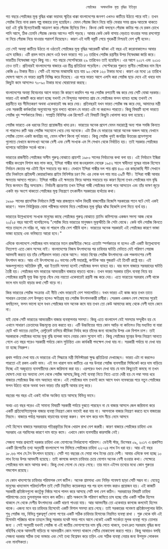       									পেয়াঁজের  অস্বাভাবিক মূল্য বৃদ্ধির ইতিবৃত্ত 
      									
গত বছরে পেয়াঁজের মূল্য বৃদ্ধির ধাক্কা ভয়াবহ স্মৃতির ধাক্কা বাংলাদেশের জনগণ এখনও কাটিয়ে উঠতে পারে নাই। তখন পেয়াঁজ নিয়ে নানা রকম গল্প বাজারে চালু হয়েছিল। যেমন  পেঁয়াজ কিনে নিয়ে বাড়ি ফেরার সময় প্রচণ্ড আতঙ্কে থাকতে হয়! এই বুঝি ছিনতাইকারী আক্রমণ করে পেঁয়াজ ছিনিয়ে নিল। কিংবা কেউ বলছেন পেঁয়াজ কাটার পর যে রকম চোখে পানি আসে, ঠিক তেমনি পেঁয়াজ কেনার আগেও পানি পড়ছে।  আবার কেউ কেউ  বাসায় বেড়াতে যাওয়ার সময় রসগোল্লা না নিয়ে পেঁয়াজ নিয়ে যাওয়ার পরামর্শ দিয়েছেন। কারণ এই দামী বস্তুটি পেয়ে গৃহকর্ত্রী নিশ্চয়ই বেশ খুশী হবেন। 

তো সেই অবস্থা কাটিয়ে উঠতে না ওঠতেই পেয়াঁজের মূল্য বৃদ্ধির আরেকটি  ঝটকা এই বছর এই করোনাকালেও  আবার এসে হাজির।  এটি প্রবল ভাবে জেগে ওঠে যখন ভারতে গত ১৩ তারিখে পেয়াঁজ রপ্তানীর উপর নিষেধাজ্ঞা জারি করে। ভারতীয় নিষেধাজ্ঞা নতুন কিছু নয়। গত বছরে সেপেটম্বরের ২৯ তারিখেও তাই হয়েছিল। এর আগে ২০১৭ এবং ২০১৩ তেও তাই। প্রতিবারই বাংলাদেশের বাজারে এর তীব্র প্রতিক্রিয়া পড়েছিল। সেপ্টেম্বরের শুরুতে স্থানীয় পেয়াঁজের দাম ছিল কেজি ৫০ টাকার নীচে। সেটি এই মাসের মাঝামাঝি হয়ে যায় ৯০ থেকে ১২০ টাকার মধ্যে। কারণ এর মধ্যে ১৪ তারিখে ঘোষণা আসে যে ভারত রপ্তানী নিষিদ্ধ্ব করে দিয়েছে। এর পরে ভারত আগে এলসি করা পেয়াঁজ ছাড় দেবে এই খবরে দাম কিছুটা কমে আসলেও ৭০-৯০ টাকার মধ্যে ঘোরাফেরা করছে। 

বাংলাদেশের অবস্থা বিবেচনার আগে ভারত কি কারণে কয়দিন পর পর পেয়াঁজ রপতানী বন্ধ করে দেয় সেটি বোঝা দরকার। ভারত এই কাজটি করে কারণ হচ্ছে যখনই সে বিন্দুমাত্র আলামত প্রায় যে পেয়াঁজের ফলন ব্যাহত হচ্ছে তখনই সে রপ্তানীতে হয় সীমিতকরণ অথবা একেবারেই বন্ধ করে দেয়।  প্রতিবছরই যখন ভারত পেয়াঁজ বন্ধ করে দেয়, আমাদের মন্ত্রী এবং সরকারী কর্মকর্তারা অনুযোগের সুরে বলতে থাকেন যে ভারত এটা না করলেও পারতো। কিন্তু বিষয়টি হলো ভারতে পেয়াঁজ খুব স্পর্শকাতর বিষয়। সম্প্রতি বিবিসির এক রিপোর্টে এই বিষয়টি কিছুটা খোলাসা করে বলা হয়েছে। 

পেয়াঁজ ভারতে এক ধরনের নিত্য প্রয়োজনীয় খাদ্য দ্রব। ভারতের অনেক প্রদেশ যেমন মহারাষ্ট্রে অন্য শাক সবজি কিনতে না পারলেও রুটি আর পেয়াঁজ সহযোগে খেয়ে নেয় অনেকে। এটা ঠিক যে ভারতের আরো অনেক অঞ্চল আছে যেখানে পেয়াঁজ তেমন একটা জনপ্রিয় নয়, যেমন দক্ষিণ কিংবা পূর্ব ভারত।  কিন্তু পেয়াঁজ খুবই জনপ্রিয় উত্তরের প্রদেশগুলো গুলোতে যেখানে জনসংখ্যা অনেক বেশী এবং বেশী সংখ্যক এম পি সেখান থেকে নির্বাচিত হয়। তাই সরকার পেয়াঁজের ব্যাপারে অতিরিক্ত সতর্ক থাকে। 

ভারতের রাজনীতি পেয়াঁজের অসীম গুরুত্ব বোঝাতে প্রায়শই  ১৯৮০ সালের নির্বাচনের কথা বলা হয়। এই নির্বাচনে ইন্ধিরা গান্ধীর কংগ্রেস বিশাল জয় লাভ করে, ইন্দিরা গান্ধীর বাবা জওহরলাল নেহেরু ১৯৫২ সালে স্বাধীনতা যুদ্ধের নায়ক হিসেবে নির্বাচন জেতার পর এটাই ছিল সবচেয়ে বড় জয়।  যেখানে ইন্দিরা গান্ধীর দল পায় প্রায় ৪০০ এর কাছাকাছি সীট সেখানে তাঁর নিকটতম প্রতিদ্বন্দী কেয়ারটেকার প্রাইম মিনিস্টার চরণ সিং এর লোক দল পায় মাত্র ৩৯টি সীট।  ইন্দিরা গান্ধী আবার ক্ষমতায় আসতে পারেন। ইন্দিরা গান্ধীর এই ক্ষমতায় ফিরে আসার সবচেয়ে বড় কারণ ছিলো তখন পেয়াঁজের দাম বৃদ্ধি নিয়ে জনমনে তীব্র অসন্তোষ। নির্বাচনী প্রচারণায় তখন ইন্দিরা গান্ধী পেয়াঁজের মালা পরে আসতেন এবং তাঁর ভাষণ জুড়ে একটা বড় অংশে থাকতো পেয়াঁজের মূল্য নিয়ন্ত্রণে তৎকালীন সরকারের ব্যর্থতার কথা।  

১৯৯৮ সালের প্রাদেশিক নির্বাচনে দিল্লী আর রাজস্থানে  অটল বিহারী বাজপেয়ীর  বিজেপি সরকারের পতন ঘটে সেই একই কারণে। সফল নিউক্লিয়ার বোমা পরীক্ষার দামামা দিয়ে পেয়াঁজের মূল্য বৃদ্ধির ঝাঁঝ বিজেপি চাপা দিতে ব্যর্থ হয়। 

ভারতের উল্লেখযোগ্য সংখ্যক মানুষের কাছে পেয়াঁজের গুরুত্ব বোঝাতে প্ল্যানিং কমিশনের একজন সদস্য আজ থেকে ২০/২৫ বছর আগেই বলেছিলেনঃ  "পেয়াঁজ দিয়ে ভারতের মানুষজন মূল্যস্ফীতি কি সেটা বোঝে।  কেউ যদি পেয়াঁজ কিনতে পারে তাহলে সে দরিদ্র না, আর না পারলে তাঁর বেশ গরীবি হাল।  ভারতের অনেক সরকারই এই পেয়াঁজের কারণে ভাজা ভাজা হয়েছে এবং ভবিষ্যতে আরো হবে।"  

এদিকে বাংলাদেশে পেয়াঁজের দাম ভারতের মতন রাজনীতির ক্ষেত্রে এতোটা স্পর্শকাতর না হলেও এটি একটি উল্লেখযোগ্য নিত্যপণ্য এতে কোন সন্দেহ নাই। বাংলাদেশের নিজস্ব উৎপাদনের পর চাহিদার ঘাটতি মেটাতে যেই পরিমাণ পেয়াজ আমদানী করতে হয় তাঁর বেশীরভাগ ভারত থেকে আসে। ভারত বিশ্বের পেয়াঁজ উৎপাদনের এক পঞ্চমাংশের বেশী উৎপাদন করে।  আর এই উৎপাদনের ৫০ ভাগের বেশী  মহারাষ্ট্র, কর্ণাটক আর গুজরাট এই তিনটি রাষ্ট্রে হয়। এই অঞ্চলগুলোতে অতিরিক্ত বৃষ্টি, খরা ইত্যাদি সমস্যা হলেই পেয়াঁজের ফলন ব্যাহত হয়। যার ফলে বাজারে সরবরাহের ঘাটতি তৈরী হয়। পেয়াঁজের দাম ভারতের আভ্যন্তরীন বাজারে বাড়তে থাকে। তখন ভারত সরকার তড়িৎ ব্যবস্থা নিয়ে হয় পেয়াঁজের রপ্তানী মূল্য উচ্চ মূল্যে বেঁধে দেয় নয়তো একেবারেই রপ্তানী বন্ধ করে দেয়। এতে ভারতের সরবরাহ বেশী থাকে ফলে দাম যতটা বাড়ার কথা সেটি বাড়ে না। 

কিন্ত ভারতের পেয়াঁজ সংক্রান্ত এই নীতি খোদ ভারতেই বেশ সমালোচিত। যখন ভারত এই কাজ করে তখন তাতে সাধারন ক্রেতারা বেশ উপকৃত হলেও ক্ষতিগ্রস্থ হয় পেয়াঁজ উৎপাদনকারী চাষীরা। সেরকম একজন বেশ ক্ষোভের সুরেই বলছিলেন, ফলন ভালো হলে যখন পেয়াঁজের দাম অনেক কমে যায় তখন তো কেউ আমাদের কাছ থেকে বেশী দামে কেনে না। 

যাই হোক সেটি ভারতের আভ্যন্তরীন বাজার ব্যবস্থাপনার সমস্যা। কিন্তু এতে বাংলাদেশ যেই সমস্যার সম্মুখীন হয় যে এখানে সাধারণ ক্রেতাদের উচ্চমূল্যে ক্রয় করতে হয়।      এটি উচ্চবিত্তের গায়ে কোন আচঁড় না কাটলেও নিম্ন মধ্যবিত্ত বা যারা ছোট খাট ভাতের হোটেল, রেস্টুরেন্ট চালিয়ে জীবিকা নির্বাহ করে তাঁদের জন্য বাজেটের উপর এক বিশাল চাপ।  তাই সরকারকে পেয়াঁজের দামের মূল্য বৃদ্ধি হালকা ভাবে নেয়ার কোন সুযোগ নাই।  কিন্তু পেয়াঁজের মূল্যের উপর নিয়ন্ত্রণ আনতে গেলে এত বছর পরেও সরকারী পর্যায়ে কোন সুচিন্তিত এবং কার্যকরী পদক্ষেপ দেখা যায় না। সরকারী পর্যায়ে যা দেখা যায় তা হচ্ছে নিম্নরুপ। 

প্রথম পর্যায়ে দেখা যায় যে ভারতের এই সিদ্ধান্তে মন্ত্রী মিনিস্টাররা ক্ষুদ্ধ প্রতিক্রিয়া দেখাচ্ছেন। ভারত এটা না করলেও পারতো এই রকম একটা ভাব। এই মন খারাপ ভাব কাটিয়ে এর পর উনারা পেয়াঁজ ব্যবসায়ীরা সিন্ডিকেট করে দাম বাড়িয়ে দিচ্ছে এই অজুহাতে ব্যবসায়ীদের জেল জরিমানা করা হয়। এরপরেও যখন দেখা যায় যে দাম কিছুতেই কমছে না তখন ঘোষণা দেয়া হয় অন্যান্য দেশ থেকে পেয়াঁজ আসছে,কিন্তু সেই ব্যবস্থা নিতে নিতে এতো দেরী হয় যে লম্বা সময় ধরে বাজারে পেয়াঁজের উচ্চ দাম অব্যাহত থাকে। এই পেয়াঁজের দাম তখনই কমে আসে যখন নভেম্বরের পরে নতুন পেয়াঁজের ফলন উঠতে থাকে অথবা যখন ভারত তাঁর রপ্তানী আবার চালু করে। 

বছরের পর বছর এই একই নাটক অংকিত হয়ে আসছে বিভিন্ন ভাবে।  

অথচ এত বছর পরেও এই সামান্য বিষয়টি সরকারী পর্যায়ে বুঝতে পারছেন না যে বাজার আসলে জেল জরিমানা করে একটি প্রতিযোগিতামূলক বাজার ব্যবস্থা নিয়ন্ত্রণ কোন ভাবেই করা যায় না। আপনাকে বাজার নিয়ন্ত্রণ করতে হবে বাজারের নিয়মে। বাজারে পর্যাপ্ত  সরবরাহ বাড়ানোর ব্যবস্থা করুন। বাপ বাপ করে দাম নীচে নেমে আসবে  

 সেই হিসেবে বাজারে সরবরাহের গতিপ্রকৃতির দিকে খেয়াল রাখা বেশ জরুরী।  কারণ  বাজারে পেয়াঁজের চাহিদা এবং সরবরাহ  এর গরমিলের কারণে দাম বাড়ে কমে। এখানে কোন ব্যবসায়ীর কারসাজি নেই।   
 
 সেজন্য সবার প্রথমেই দরকার চাহিদা এবং যোগানের নির্ভরযোগ্য পরিমাপ।  ডেইলী স্টার, ডিসেম্বর ০৯, ২০১৭ এ প্রকাশিত একটি রিপোর্টের তথ্য অনুযায়ী বাংলাদেশে সব মিলিয়ে পেয়াঁজের চাহিদা ২২-২৪ লাখ টন ধরা হয়। আর এই বছর  ১৮.৬৬ লাখ মে.টন উৎপাদন হয়েছে। সেটি গত বছরের যে সোয়া লাখ টনের চেয়ে বেশী। আবার  এদিকে বলা হচ্ছে  ১০ লাখ টনের উপর আমদানী হয়েছে।  তাই কাগজে কলমে চাহিদার চেয়ে যোগান অনেক বেশী হওয়ার কথা। সেক্ষেত্রে পেয়াঁজের দাম কমে আসার কথা। কিন্তু দেখা গেলো যে বেড়ে গেছে।  তার মানে এইসব তথ্যের মধ্যে কোন গুরুতর গন্ডগোল রয়েছে।  


যে কোন খাদ্যপণের চাহিদার পরিমাপক বেশ জটিল। অনেক শ্রমসাধ্য এবং নিবিড় গবেষণা ছাড়া সেটি সম্ভব না। যেহেতু মানুষের খাদ্যাভাস পরিবর্তনশীল তাই সেটি নিয়মিত কয়েকবছর পর পর হাল নাগাদ করাও প্রয়োজন  হয়। এই কাজটি সরকারী প্রতিষ্ঠানগুলো কতটুকু নিষ্ঠার সাথে পালন করে আসছে সেটি বলা বেশ কঠিন।  সরবরাহের বিষয়টি চাহিদা পরিমাপের চেয়ে তুলনামূলক ভাবে কম কঠিন। প্রতি অঞ্চলে কি পরিমাণ জমিতে চাষ হচ্ছে তাঁর একটি সঠিক হিসেব থাকলে  সে থেকে দেশীয় উৎপাদনের   একটি ধারণা  পাওয়া যায়।  আর আমদানীর তো একেবারে কাগজে কলমেই হিসেব থাকে।  এজন্য মনে হয় চাহিদার হিসেবেই একটি বিশাল সমস্যা রয়ে গেছে। তাই সরকারের গবেষণা প্রতিষ্ঠানগুলোর উচিৎ  শুধু পেয়াঁজ নয়,  বিভিন্ন গুরুত্বপূর্ণ ভোগ্য পণ্যের একটি সঠিক চাহিদার হিসাবের নিয়মিত ব্যবস্থা রাখা ।   শুরু থেকে যদি  এই হিসাবটা পরিষ্কার থাকে তাহলে কিন্তু সরকার যথেষ্ট সময় পাবে  আগে থেকেই একটি সতর্কতা মূলক ব্যবস্থা গড়ে তোলার জন্য ।  সেই অনুযায়ী  যখনই  পেয়াঁজ বা এই জাতীয় ভোগ্যপণ্যের দাম বৃদ্ধি পেতে থাকবে, তখন দ্রুত সরবরাহ বৃদ্ধির জন্য বহির্বিশ্ব থেকে আমদানী বাড়িয়ে বা আভন্তরীন কোন সমস্যা থাকলে সেটির মোকাবেলা করতে পারে।  কিন্তু আবারও বলছি সেজন্য দরকার সঠিক তথ্য ভান্ডার এবং সেই তথ্য বিশ্লেষন করে তড়িৎ এবং সঠিক  ব্যবস্থা নেয়ার  জন্য উপযুক্ত লোকবল এবং  মানসিকতা।  




 


